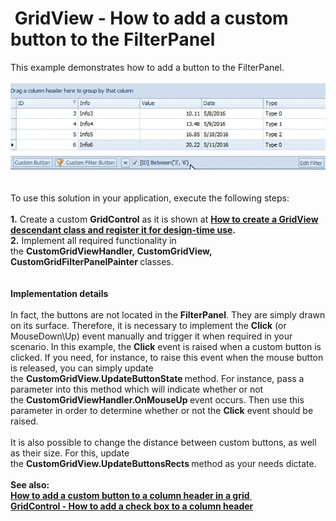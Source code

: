 #  GridView - How to add a custom button to the FilterPanel 


<p>This example demonstrates how to add a button to the FilterPanel.<br><br><img src="https://raw.githubusercontent.com/DevExpress-Examples/gridview-how-to-add-a-custom-button-to-the-filterpanel-t375271/15.2.9+/media/74423eb1-12ba-11e6-80bf-00155d62480c.png"><br><br><br>To use this solution in your application, execute the following steps:<br><br><strong>1.</strong> Create a custom <strong>GridControl</strong> as it is shown at <strong><a href="https://www.devexpress.com/Support/Center/p/E900">How to create a GridView descendant class and register it for design-time use</a>.</strong><br><strong>2.</strong> Implement all required functionality in the <strong>CustomGridViewHandler, CustomGridView, CustomGridFilterPanelPainter </strong>classes.<br><br><br><strong>Implementation details<br></strong><br>In fact, the buttons are not located in the <strong>FilterPanel</strong>. They are simply drawn on its surface. Therefore, it is necessary to implement the <strong>Click</strong> (or MouseDown\Up) event manually and trigger it when required in your scenario. In this example, the <strong>Click</strong> event is raised when a custom button is clicked. If you need, for instance, to raise this event when the mouse button is released, you can simply update the <strong>CustomGridView.UpdateButtonState </strong>method. For instance, pass a parameter into this method which will indicate whether or not the <strong>CustomGridViewHandler.OnMouseUp </strong>event occurs. Then use this parameter in order to determine whether or not the <strong>Click</strong> event should be raised. <br><br>It is also possible to change the distance between custom buttons, as well as their size. For this, update the <strong>CustomGridView.UpdateButtonsRects </strong>method as your needs dictate.<br><br><strong>See also:</strong><br><strong><a href="https://www.devexpress.com/Support/Center/p/E2793">How to add a custom button to a column header in a grid </a></strong><br><strong><a href="https://www.devexpress.com/Support/Center/p/T325446">GridControl - How to add a check box to a column header</a></strong></p>

<br/>


